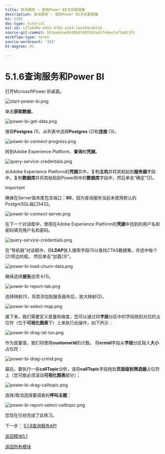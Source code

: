 ```yaml
---
title: 查询服务 — 使用Power BI浏览数据集
description: 查询服务 — 使用Power BI浏览数据集
kt: 5342
doc-type: tutorial
exl-id: c27abd0e-e563-4702-a243-1aec84ce6116
source-git-commit: b53ee64ae8438b8f48f842ed1f44ee7ef3e813fc
workflow-type: tm+mt
source-wordcount: '313'
ht-degree: 0%

---
```


# 5.1.6查询服务和Power BI

打开MicrosoftPower BI桌面。

![start-power-bi.png](./images/start-power-bi.png)

单击&#x200B;**获取数据**。

![power-bi-get-data.png](./images/power-bi-get-data.png)

搜索&#x200B;**Postgres** (1)，从列表中选择&#x200B;**Postgres** (2)和&#x200B;**连接** (3)。

![power-bi-connect-progress.png](./images/power-bi-connect-progress.png)

转到Adobe Experience Platform、**查询**&#x200B;和&#x200B;**凭据**。

![query-service-credentials.png](./images/query-service-credentials.png)

从Adobe Experience Platform的&#x200B;**凭据**&#x200B;页中，复制&#x200B;**主机**&#x200B;并将其粘贴到&#x200B;**服务器**&#x200B;字段中，复制&#x200B;**数据库**&#x200B;并将其粘贴到PowerBI中的&#x200B;**数据库**&#x200B;字段中，然后单击“确定”(2)。

>[!IMPORTANT]
>
>确保在Server值末尾包含端口&#x200B;**：80**，因为查询服务当前未使用默认的PostgreSQL端口5432。

![power-bi-connect-server.png](./images/power-bi-connect-server.png)

在下一个对话框中，使用在Adobe Experience Platform的&#x200B;**凭据**&#x200B;中找到的用户名和密码填充用户名和密码。

![query-service-credentials.png](./images/query-service-credentials.png)

在“导航器”对话框中，将&#x200B;**LDAP**&#x200B;放入搜索字段(1)以查找CTAS数据集，并选中每个(2)旁边的框。 然后单击“加载(3)”。

![power-bi-load-churn-data.png](./images/power-bi-load-churn-data.png)

确保选择&#x200B;**报告**&#x200B;选项卡(1)。

![power-bi-report-tab.png](./images/power-bi-report-tab.png)

选择映射(1)，将其添加到报告画布后，放大映射(2)。

![power-bi-select-map.png](./images/power-bi-select-map.png)

接下来，我们需要定义度量和维度，您可以通过将&#x200B;**字段**&#x200B;分区中的字段拖到对应的占位符（位于&#x200B;**可视化图表**&#x200B;下）上来执行此操作，如下所示：

![power-bi-drag-lat-lon.png](./images/power-bi-drag-lat-lon.png)

作为度量值，我们将使用&#x200B;**customerId**&#x200B;的计数。 将&#x200B;**crmid**&#x200B;字段从&#x200B;**字段**&#x200B;分区拖入&#x200B;**大小**&#x200B;占位符：

![power-bi-drag-crmid.png](./images/power-bi-drag-crmid.png)

最后，要执行一些&#x200B;**callTopic**&#x200B;分析，请将&#x200B;**callTopic**&#x200B;字段拖到&#x200B;**页面级别筛选器**&#x200B;占位符上（您可能必须滚动&#x200B;**可视化图表**&#x200B;部分）；

![power-bi-drag-calltopic.png](./images/power-bi-drag-calltopic.png)

选择/取消选择要调查的&#x200B;**呼叫主题**：

![power-bi-report-select-calltopic.png](./images/power-bi-report-select-calltopic.png)

您现在已经完成了此练习。

下一步： [5.1.8查询服务API](./ex8.md)

[返回模块5.1](./query-service.md)

[返回所有模块](../../../overview.md)

